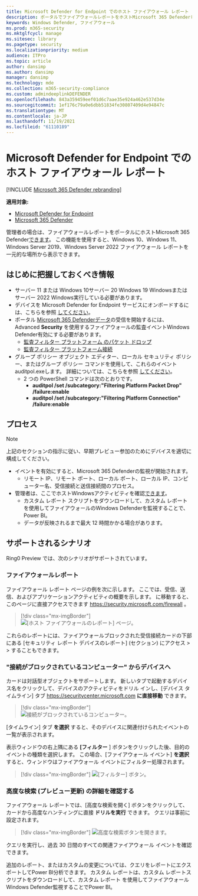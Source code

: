 ```yaml
---
title: Microsoft Defender for Endpoint でのホスト ファイアウォール レポート
description: ポータルでファイアウォールレポートをホストMicrosoft 365 Defenderします。
keywords: Windows Defender, ファイアウォール
ms.prod: m365-security
ms.mktglfcycl: manage
ms.sitesec: library
ms.pagetype: security
ms.localizationpriority: medium
audience: ITPro
ms.topic: article
author: dansimp
ms.author: dansimp
manager: dansimp
ms.technology: mde
ms.collection: m365-security-compliance
ms.custom: admindeeplinkDEFENDER
ms.openlocfilehash: 843a359459eef01d6c7aae35e924a462e537d34e
ms.sourcegitcommit: 1ef176c79a0e6dbb51834fe30807409d4e94847c
ms.translationtype: MT
ms.contentlocale: ja-JP
ms.lasthandoff: 11/19/2021
ms.locfileid: "61110189"
---
```

# <a name="host-firewall-reporting-in-microsoft-defender-for-endpoint"></a>Microsoft Defender for Endpoint でのホスト ファイアウォール レポート

[!INCLUDE [Microsoft 365 Defender rebranding](../../includes/microsoft-defender.md)]

**適用対象:**

- [Microsoft Defender for Endpoint](https://go.microsoft.com/fwlink/p/?linkid=2154037)
- [Microsoft 365 Defender](https://go.microsoft.com/fwlink/?linkid=2118804)

管理者の場合は、ファイアウォールレポートをポータルにホストMicrosoft 365 Defender[できます](https://security.microsoft.com)。 この機能を使用すると、Windows 10、Windows 11、Windows Server 2019、Windows Server 2022 ファイアウォール レポートを一元的な場所から表示できます。

## <a name="what-do-you-need-to-know-before-you-begin"></a>はじめに把握しておくべき情報

- サーバー 11 または Windows 10サーバー 20 Windows 19 Windowsまたはサーバー 2022 Windows実行している必要があります。
- デバイスを Microsoft Defender for Endpoint サービスにオンボードするには、こちらを参照 [してください](onboard-configure.md)。
- ポータル <a href="https://go.microsoft.com/fwlink/p/?linkid=2077139" target="_blank">Microsoft 365 Defenderデータ</a>の受信を開始するには、Advanced **Security** を使用するファイアウォールの監査イベントWindows Defender有効にする必要があります。
  - [監査フィルター プラットフォーム のパケット ドロップ](/windows/security/threat-protection/auditing/audit-filtering-platform-packet-drop)
  - [監査フィルター プラットフォーム接続](/windows/security/threat-protection/auditing/audit-filtering-platform-connection)
- グループ ポリシー オブジェクト エディター、ローカル セキュリティ ポリシー、またはグループ ポリシー コマンドを使用して、これらのイベントauditpol.exeします。 詳細については、こちらを参照 [してください](/windows/win32/fwp/auditing-and-logging)。
  - 2 つの PowerShell コマンドは次のとおりです。
    - **auditpol /set /subcategory:"Filtering Platform Packet Drop" /failure:enable**
    - **auditpol /set /subcategory:"Filtering Platform Connection" /failure:enable**

## <a name="the-process"></a>プロセス

> [!NOTE]
> 上記のセクションの指示に従い、早期プレビュー参加のためにデバイスを適切に構成してください。

- イベントを有効にすると、Microsoft 365 Defenderの監視が開始されます。
  - リモート IP、リモート ポート、ローカル ポート、ローカル IP、コンピューター名、受信接続と送信接続間のプロセス。
- 管理者は、ここでホストWindowsアクティビティを確認[できます](https://security.microsoft.com/firewall)。
  - カスタム レポート スクリプトをダウンロードして、[](https://github.com/microsoft/MDATP-PowerBI-Templates/tree/master/Firewall)カスタム レポートを使用してファイアウォールのWindows Defenderを監視することで、Power BI。
  - データが反映されるまで最大 12 時間かかる場合があります。

## <a name="supported-scenarios"></a>サポートされるシナリオ

Ring0 Preview では、次のシナリオがサポートされています。

### <a name="firewall-reporting"></a>ファイアウォールレポート

ファイアウォール レポート ページの例を次に示します。 ここでは、受信、送信、およびアプリケーションアクティビティの概要を示します。 に移動すると、このページに直接アクセスできます <https://security.microsoft.com/firewall> 。

> [!div class="mx-imgBorder"]
> ![[ホスト ファイアウォールのレポート] ページ。](\images\host-firewall-reporting-page.png)

これらのレポートには、ファイアウォールブロックされた受信接続カードの下部にある [セキュリティ レポート デバイスのレポート] (セクション) にアクセス  >    >  することもできます。 

### <a name="from-computers-with-a-blocked-connection-to-device"></a>"接続がブロックされているコンピューター" からデバイスへ

カードは対話型オブジェクトをサポートします。 新しいタブで起動するデバイス名をクリックして、デバイスのアクティビティをドリル インし、[デバイス タイムライン] タブ <https://securitycenter.microsoft.com> **に直接移動** できます。

> [!div class="mx-imgBorder"]
> ![接続がブロックされているコンピューター。](\images\firewall-reporting-blocked-connection.png)

[タイムライン] タブ **を選択** すると、そのデバイスに関連付けられたイベントの一覧が表示されます。

表示ウィンドウの右上隅にある **[フィルター** ] ボタンをクリックした後、目的のイベントの種類を選択します。 この場合、[ファイアウォール イベント] **を選択** すると、ウィンドウはファイアウォール イベントにフィルター処理されます。

> [!div class="mx-imgBorder"]
> ![[フィルター] ボタン。](\images\firewall-reporting-filters-button.png)

### <a name="drill-into-advanced-hunting-preview-refresh"></a>高度な検索 (プレビュー更新) の詳細を確認する

ファイアウォール レポートでは、[高度な検索を開く] ボタンをクリックして、カードから高度なハンティングに直接 **ドリルを実行** できます。 クエリは事前に設定されます。

> [!div class="mx-imgBorder"]
> ![高度な検索ボタンを開きます。](\images\firewall-reporting-advanced-hunting.png)

クエリを実行し、過去 30 日間のすべての関連ファイアウォール イベントを確認できます。

追加のレポート、またはカスタムの変更については、クエリをレポートにエクスポートしてPower BI分析できます。 カスタム レポートは、カスタム レポート[](https://github.com/microsoft/MDATP-PowerBI-Templates/tree/master/Firewall)スクリプトをダウンロードして、カスタム レポート を使用してファイアウォールWindows Defender監視することでPower BI。
